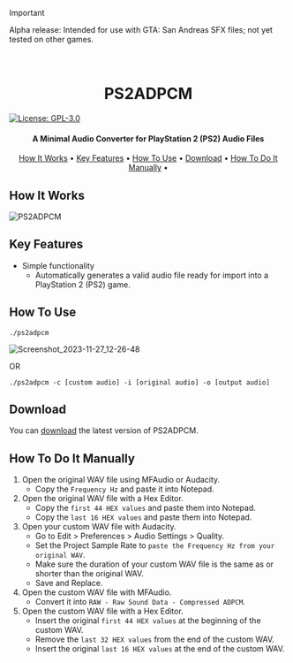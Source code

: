 > [!IMPORTANT]
> Alpha release: Intended for use with GTA: San Andreas SFX files; not yet tested on other games.

<h1 align="center">
  <br>
  PS2ADPCM
  <br>
</h1>

[![License: GPL-3.0](https://img.shields.io/badge/License-GPLv3-blue.svg)](https://www.gnu.org/licenses/gpl-3.0.html)

<h4 align="center">A Minimal Audio Converter for PlayStation 2 (PS2) Audio Files</h4>


<p align="center">
  <a href="#key-features">How It Works</a> •
  <a href="#key-features">Key Features</a> •
  <a href="#how-to-use">How To Use</a> •
  <a href="#download">Download</a> •
  <a href="#download">How To Do It Manually</a> •
</p>

## How It Works
![PS2ADPCM](https://github.com/Mat1az/ps2adpcm/assets/39683242/66a4ff7e-36ef-41d8-807c-b9db8618337b)


## Key Features

* Simple functionality
  - Automatically generates a valid audio file ready for import into a PlayStation 2 (PS2) game.

## How To Use
```console
./ps2adpcm
```
![Screenshot_2023-11-27_12-26-48](https://github.com/Mat1az/ps2adpcm/assets/39683242/69dfae49-ccda-44fb-9a20-0beb457b13fb)

 OR
```console
./ps2adpcm -c [custom audio] -i [original audio] -o [output audio]
```

## Download

You can [download](https://github.com/Mat1az/ps2adpcm/releases/latest) the latest version of PS2ADPCM.

## How To Do It Manually
1. Open the original WAV file using MFAudio or Audacity.
   - Copy the `Frequency Hz` and paste it into Notepad.
2. Open the original WAV file with a Hex Editor.
   - Copy the `first 44 HEX values` and paste them into Notepad.
   - Copy the `last 16 HEX values` and paste them into Notepad.
3. Open your custom WAV file with Audacity.
   - Go to Edit > Preferences > Audio Settings > Quality.
   - Set the Project Sample Rate to `paste the Frequency Hz from your original WAV`.
   - Make sure the duration of your custom WAV file is the same as or shorter than the original WAV.
   - Save and Replace.
4. Open the custom WAV file with MFAudio.
   - Convert it into `RAW - Raw Sound Data - Compressed ADPCM`.
5. Open the custom WAV file with a Hex Editor.
   - Insert the original `first 44 HEX values` at the beginning of the custom WAV.
   - Remove the `last 32 HEX values` from the end of the custom WAV.
   - Insert the original `last 16 HEX values` at the end of the custom WAV.
